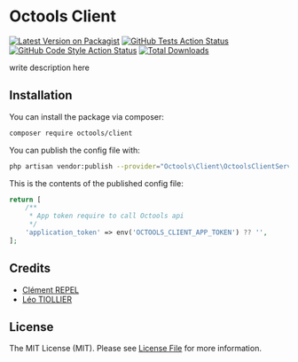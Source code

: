 # Octools Client

[![Latest Version on Packagist](https://img.shields.io/packagist/v/octools/client.svg?style=flat-square)](https://packagist.org/packages/octools/client)
[![GitHub Tests Action Status](https://img.shields.io/github/workflow/status/octools/client/run-tests?label=tests)](https://github.com/octools/client/actions?query=workflow%3Arun-tests+branch%3Amain)
[![GitHub Code Style Action Status](https://img.shields.io/github/workflow/status/octools/client/Fix%20PHP%20code%20style%20issues?label=code%20style)](https://github.com/octools/client/actions?query=workflow%3A"Fix+PHP+code+style+issues"+branch%3Amain)
[![Total Downloads](https://img.shields.io/packagist/dt/octools/client.svg?style=flat-square)](https://packagist.org/packages/octools/client)

write description here

## Installation

You can install the package via composer:

```bash
composer require octools/client
```

You can publish the config file with:

```bash
php artisan vendor:publish --provider="Octools\Client\OctoolsClientServiceProvider" 
```

This is the contents of the published config file:

```php
return [
    /**
     * App token require to call Octools api
     */
    'application_token' => env('OCTOOLS_CLIENT_APP_TOKEN') ?? '',
];
```

## Credits

- [Clément REPEL](https://github.com/CLEMREP)
- [Léo TIOLLIER](https://github.com/LTiollier)

## License

The MIT License (MIT). Please see [License File](LICENSE.md) for more information.
